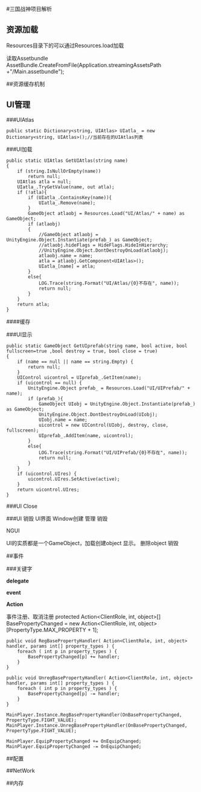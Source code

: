 #三国战神项目解析

## 资源加载

Resources目录下的可以通过Resources.load加载

读取Assetbundle
    AssetBundle.CreateFromFile(Application.streamingAssetsPath +"/Main.assetbundle");

##资源缓存机制


## UI管理

###UIAtlas

    public static Dictionary<string, UIAtlas> UIatla_ = new Dictionary<string, UIAtlas>();//当前存在的UIAtlas列表

###UI加载

    public static UIAtlas GetUIAtlas(string name)
    {
        if (string.IsNullOrEmpty(name))
            return null;
        UIAtlas atla = null;
        UIatla_.TryGetValue(name, out atla);
        if (!atla){
            if (UIatla_.ContainsKey(name)){
                UIatla_.Remove(name);
            }
            GameObject atlaobj = Resources.Load("UI/Atlas/" + name) as GameObject;
            if (atlaobj)
            {
                //GameObject atlaobj = UnityEngine.Object.Instantiate(prefab_) as GameObject;
                //atlaobj.hideFlags = HideFlags.HideInHierarchy;
                //UnityEngine.Object.DontDestroyOnLoad(atlaobj);
                atlaobj.name = name;
                atla = atlaobj.GetComponent<UIAtlas>();
                UIatla_[name] = atla;
            }
            else{
                LOG.Trace(string.Format("UI/Atlas/{0}不存在", name));
                return null;
            }
        }
        return atla;
    }

####缓存

###UI显示

    public static GameObject GetUIprefab(string name, bool active, bool fullscreen=true ,bool destroy = true, bool close = true)
    {
        if (name == null || name == string.Empty) {
            return null;
        }
        UIControl uicontrol = UIprefab_.GetItem(name);
        if (uicontrol == null) {
            UnityEngine.Object prefab_ = Resources.Load("UI/UIPrefab/" + name);
            if (prefab_){
                GameObject UIobj = UnityEngine.Object.Instantiate(prefab_) as GameObject;
                UnityEngine.Object.DontDestroyOnLoad(UIobj);
                UIobj.name = name;
                uicontrol = new UIControl(UIobj, destroy, close, fullscreen);
                UIprefab_.AddItem(name, uicontrol);
            }
            else{
                LOG.Trace(string.Format("UI/UIPrefab/{0}不存在", name));
                return null;
            }
        }
        if (uicontrol.UIres) {
            uicontrol.UIres.SetActive(active);
        }
        return uicontrol.UIres;
    }

###UI Close

###UI 销毁
UI界面
Window创建 管理 销毁

NGUI

UI的实质都是一个GameObject，加载创建object 显示。 删除object 销毁

##事件

###关键字

**delegate**

**event**

**Action**

事件注册、取消注册
	protected Action<ClientRole, int, object>[] BasePropertyChanged = new Action<ClientRole, int, object>[PropertyType.MAX_PROPERTY + 1];

    public void RegBasePropertyHandler( Action<ClientRole, int, object> handler, params int[] property_types ) {
        foreach ( int p in property_types ) {
            BasePropertyChanged[p] += handler;
        }
    }

    public void UnregBasePropertyHandler( Action<ClientRole, int, object> handler, params int[] property_types ) {
        foreach ( int p in property_types ) {
            BasePropertyChanged[p] -= handler;
        }
    }

	MainPlayer.Instance.RegBasePropertyHandler(OnBasePropertyChanged, PropertyType.FIGHT_VALUE);
	MainPlayer.Instance.UnregBasePropertyHandler(OnBasePropertyChanged, PropertyType.FIGHT_VALUE);

	MainPlayer.EquipPropertyChanged += OnEquipChanged;
	MainPlayer.EquipPropertyChanged -= OnEquipChanged;

##配置

##NetWork

##内存